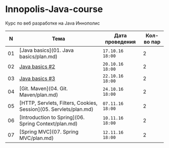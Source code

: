 # Innopolis-Java-course
Курс по веб разработке на Java Иннополис

N | Тема | Дата проведения | Кол-во пар
--- | ------------ | ------------- | -------------
01 | [Java basics](01. Java basics/plan.md) | `17.10.16 18:00` | 2
02 | [Java basics #2](02.%20Java%20basics%20%232/plan.md) | `20.10.16 18:00` | 2
03 | [Java basics #3](03.%20Java%20basics%20%233/plan.md) | `22.10.16 18:00` | 2
04 | [Git. Maven](04. Git. Maven/plan.md) | `24.10.16 18:00` | 2
05 | [HTTP, Servlets, Filters, Cookies, Session](05. Servlets/plan.md) | `07.11.16 18:00` | 2
06 | [Introduction to Spring](06. Spring Context/plan.md) | `10.11.16 18:00` | 2
07 | [Spring MVC](07. Spring MVC/plan.md) | `12.11.16 18:00` | 2


